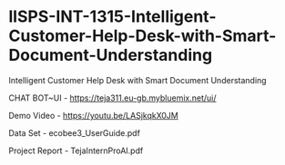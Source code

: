 # llSPS-INT-1315-Intelligent-Customer-Help-Desk-with-Smart-Document-Understanding
Intelligent Customer Help Desk with Smart Document Understanding

CHAT BOT~UI - https://teja311.eu-gb.mybluemix.net/ui/


Demo Video  - https://youtu.be/LASjkqkX0JM


Data Set - ecobee3_UserGuide.pdf


Project Report - TejaInternProAI.pdf
